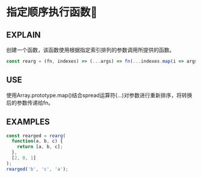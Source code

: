 # 指定顺序执行函数🐑

## EXPLAIN 
创建一个函数，该函数使用根据指定索引排列的参数调用所提供的函数。
```javascript
const rearg = (fn, indexes) => (...args) => fn(...indexes.map(i => args[i]));
```

## USE
使用Array.prototype.map()结合spread运算符(…)对参数进行重新排序，将转换后的参数传递给fn。
## EXAMPLES 
```javascript
const rearged = rearg(
  function(a, b, c) {
    return [a, b, c];
  },
  [2, 0, 1]
);
rearged('b', 'c', 'a');
```